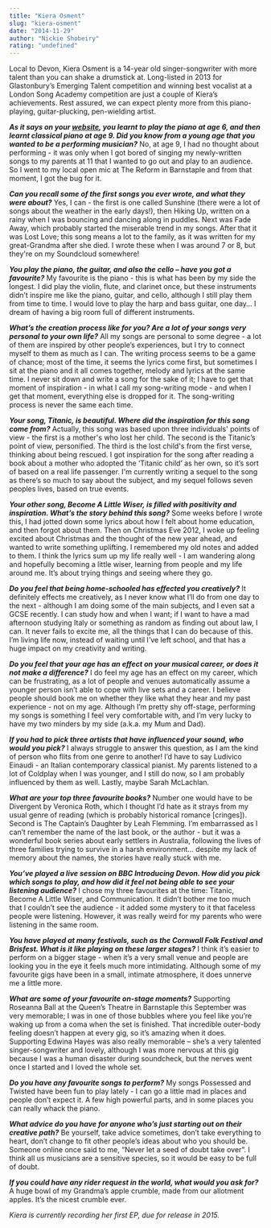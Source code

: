 ```yaml
---
title: "Kiera Osment"
slug: "kiera-osment"
date: "2014-11-29"
author: "Nickie Shobeiry"
rating: "undefined"
---
```


Local to Devon, Kiera Osment is a 14-year old singer-songwriter with more talent than you can shake a drumstick at. Long-listed in 2013 for Glastonbury’s Emerging Talent competition and winning best vocalist at a London Song Academy competition are just a couple of Kiera’s achievements. Rest assured, we can expect plenty more from this piano-playing, guitar-plucking, pen-wielding artist.

_**As it says on your **[website](http://kieraosmentmusic.com/)**, you learnt to play the piano at age 6, and then learnt classical piano at age 9. Did you know from a young age that you wanted to be a performing musician?**_ No, at age 9, I had no thought about performing - it was only when I got bored of singing my newly-written songs to my parents at 11 that I wanted to go out and play to an audience. So I went to my local open mic at The Reform in Barnstaple and from that moment, I got the bug for it.

_**Can you recall some of the first songs you ever wrote, and what they were about?**_ Yes, I can - the first is one called Sunshine (there were a lot of songs about the weather in the early days!), then Hiking Up, written on a rainy when I was bouncing and dancing along in puddles. Next was Fade Away, which probably started the miserable trend in my songs. After that it was Lost Love; this song means a lot to the family, as it was written for my great-Grandma after she died. I wrote these when I was around 7 or 8, but they're on my Soundcloud somewhere!

_**You play the piano, the guitar, and also the cello – have you got a favourite?**_ My favourite is the piano - this is what has been by my side the longest. I did play the violin, flute, and clarinet once, but these instruments didn’t inspire me like the piano, guitar, and cello, although I still play them from time to time. I would love to play the harp and bass guitar, one day… I dream of having a big room full of different instruments.

_**What’s the creation process like for you? Are a lot of your songs very personal to your own life?**_ All my songs are personal to some degree - a lot of them are inspired by other people’s experiences, but I try to connect myself to them as much as I can. The writing process seems to be a game of chance; most of the time, it seems the lyrics come first, but sometimes I sit at the piano and it all comes together, melody and lyrics at the same time. I never sit down and write a song for the sake of it; I have to get that moment of inspiration - in what I call my song-writing mode - and when I get that moment, everything else is dropped for it. The song-writing process is never the same each time.

_**Your song, Titanic, is beautiful. Where did the inspiration for this song come from?**_ Actually, this song was based upon three individuals' points of view - the first is a mother's who lost her child. The second is the Titanic’s point of view, personified. The third is the lost child's from the first verse, thinking about being rescued. I got inspiration for the song after reading a book about a mother who adopted the ‘Titanic child’ as her own, so it’s sort of based on a real life passenger. I'm currently writing a sequel to the song as there’s so much to say about the subject, and my sequel follows seven peoples lives, based on true events.

_**Your other song, Become A Little Wiser, is filled with positivity and inspiration. What’s the story behind this song?**_ Some weeks before I wrote this, I had jotted down some lyrics about how I felt about home education, and then forgot about them. Then on Christmas Eve 2012, I woke up feeling excited about Christmas and the thought of the new year ahead, and wanted to write something uplifting. I remembered my old notes and added to them. I think the lyrics sum up my life really well - I am wandering along and hopefully becoming a little wiser, learning from people and my life around me. It’s about trying things and seeing where they go.

_**Do you feel that being home-schooled has effected you creatively?**_ It definitely effects me creatively, as I never know what I’ll do from one day to the next - although I am doing some of the main subjects, and I even sat a GCSE recently. I can study how and when I want; if I want to have a mad afternoon studying Italy or something as random as finding out about law, I can. It never fails to excite me, all the things that I can do because of this. I’m living life now, instead of waiting until I’ve left school, and that has a huge impact on my creativity and writing.

_**Do you feel that your age has an effect on your musical career, or does it not make a difference?**_ I do feel my age has an effect on my career, which can be frustrating, as a lot of people and venues automatically assume a younger person isn’t able to cope with live sets and a career. I believe people should book me on whether they like what they hear and my past experience - not on my age. Although I’m pretty shy off-stage, performing my songs is something I feel very comfortable with, and I’m very lucky to have my two minders by my side (a.k.a. my Mum and Dad).

_**If you had to pick three artists that have influenced your sound, who would you pick?**_ I always struggle to answer this question, as I am the kind of person who flits from one genre to another! I’d have to say Ludivico Einaudi - an Italian contemporary classical pianist. My parents listened to a lot of Coldplay when I was younger, and I still do now, so I am probably influenced by them as well. Lastly, maybe Sarah McLachlan.

_**What are your top three favourite books?**_ Number one would have to be Divergent by Veronica Roth, which I thought I’d hate as it strays from my usual genre of reading (which is probably historical romance \[cringes\]). Second is The Captain’s Daughter by Leah Flemming. I’m embarrassed as I can’t remember the name of the last book, or the author - but it was a wonderful book series about early settlers in Australia, following the lives of three families trying to survive in a harsh environment… despite my lack of memory about the names, the stories have really stuck with me.

_**You’ve played a live session on BBC Introducing Devon. How did you pick which songs to play, and how did it feel not being able to see your listening audience?**_ I chose my three favourites at the time: Titanic, Become A Little Wiser, and Communication. It didn’t bother me too much that I couldn’t see the audience - it added some mystery to it that faceless people were listening. However, it was really weird for my parents who were listening in the same room.

_**You have played at many festivals, such as the Cornwall Folk Festival and Brisfest. What is it like playing on these larger stages?**_ I think it’s easier to perform on a bigger stage - when it’s a very small venue and people are looking you in the eye it feels much more intimidating. Although some of my favourite gigs have been in a small, intimate atmosphere, it does unnerve me a little more.

_**What are some of your favourite on-stage moments?**_ Supporting Roseanna Ball at the Queen’s Theatre in Barnstaple this September was very memorable; I was in one of those bubbles where you feel like you’re waking up from a coma when the set is finished. That incredible outer-body feeling doesn’t happen at every gig, so it’s amazing when it does. Supporting Edwina Hayes was also really memorable – she’s a very talented singer-songwriter and lovely, although I was more nervous at this gig because I was a human disaster during soundcheck, but the nerves went once I started and I loved the whole set.

_**Do you have any favourite songs to perform?**_ My songs Possessed and Twisted have been fun to play lately - I can go a little mad in places and people don’t expect it. A few high powerful parts, and in some places you can really whack the piano.

_**What advice do you have for anyone who’s just starting out on their creative path?**_ Be yourself, take advice sometimes, don’t take everything to heart, don’t change to fit other people’s ideas about who you should be. Someone online once said to me, “Never let a seed of doubt take over”. I think all us musicians are a sensitive species, so it would be easy to be full of doubt.

_**If you could have any rider request in the world, what would you ask for?**_ A huge bowl of my Grandma’s apple crumble, made from our allotment apples. It’s the nicest crumble ever.

_Kiera is currently recording her first EP, due for release in 2015._

